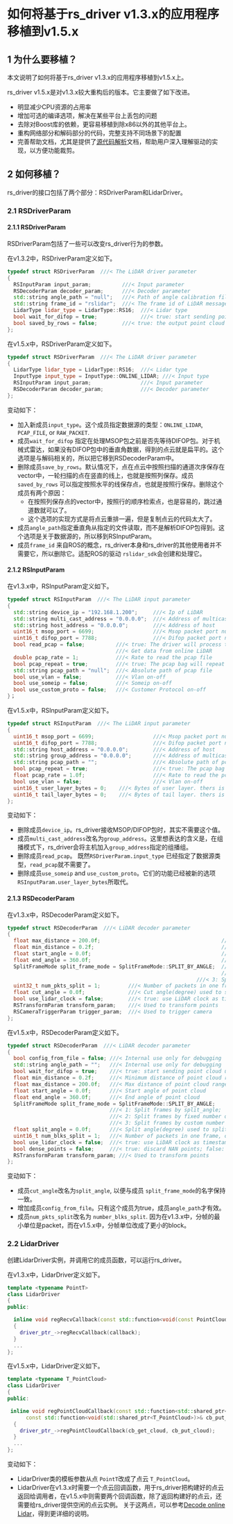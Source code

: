 # 如何将基于rs_driver v1.3.x的应用程序移植到v1.5.x

## 1 为什么要移植？

本文说明了如何将基于rs_driver v1.3.x的应用程序移植到v1.5.x上。

rs_driver v1.5.x是对v1.3.x较大重构后的版本。它主要做了如下改进。
+ 明显减少CPU资源的占用率
+ 增加可选的编译选项，解决在某些平台上丢包的问题
+ 去除对Boost库的依赖，更容易移植到除x86以外的其他平台上。
+ 重构网络部分和解码部分的代码，完整支持不同场景下的配置
+ 完善帮助文档，尤其是提供了[源代码解析](../src_intro/rs_driver_intro_CN.md)文档，帮助用户深入理解驱动的实现，以方便功能裁剪。

## 2 如何移植？

rs_driver的接口包括了两个部分：RSDriverParam和LidarDriver。

### 2.1 RSDriverParam

#### 2.1.1 RSDriverParam

RSDriverParam包括了一些可以改变rs_driver行为的参数。

在v1.3.2中，RSDriverParam定义如下。

```c++
typedef struct RSDriverParam  ///< The LiDAR driver parameter
{
  RSInputParam input_param;          ///< Input parameter
  RSDecoderParam decoder_param;      ///< Decoder parameter
  std::string angle_path = "null";   ///< Path of angle calibration files(angle.csv).Only used for internal debugging.
  std::string frame_id = "rslidar";  ///< The frame id of LiDAR message
  LidarType lidar_type = LidarType::RS16;  ///< Lidar type
  bool wait_for_difop = true;              ///< true: start sending point cloud until receive difop packet
  bool saved_by_rows = false;        ///< true: the output point cloud will be saved by rows (default is saved by columns)
};
```

在v1.5.x中，RSDriverParam定义如下。

```c++
typedef struct RSDriverParam  ///< The LiDAR driver parameter
{
  LidarType lidar_type = LidarType::RS16;  ///< Lidar type
  InputType input_type = InputType::ONLINE_LIDAR; ///< Input type
  RSInputParam input_param;                ///< Input parameter
  RSDecoderParam decoder_param;            ///< Decoder parameter
};
```

变动如下：
+ 加入新成员`input_type`。这个成员指定数据源的类型：`ONLINE_LIDAR`, `PCAP_FILE`, or `RAW_PACKET`.
+ 成员`wait_for_difop` 指定在处理MSOP包之前是否先等待DIFOP包。对于机械式雷达，如果没有DIFOP包中的垂直角数据，得到的点云就是扁平的。这个选项是与解码相关的，所以把它移到RSDecoderParam中。
+ 删除成员`save_by_rows`。默认情况下，点在点云中按照扫描的通道次序保存在vector中，一轮扫描的点在竖直的线上，也就是按照列保存。成员`saved_by_rows` 可以指定按照水平的线保存点，也就是按照行保存。删除这个成员有两个原因：
  + 在按照列保存点的vector中，按照行的顺序检索点，也是容易的，跳过通道数就可以了。
  + 这个选项的实现方式是将点云重排一遍，但是复制点云的代码太大了。
+ 成员`angle_path`指定垂直角从指定的文件读取，而不是解析DIFOP包得到。这个选项是关于数据源的，所以移到RSInputParam。
+ 成员`frame_id` 来自ROS的概念，rs_driver本身和rs_driver的其他使用者并不需要它，所以删除它。适配ROS的驱动 `rslidar_sdk`会创建和处理它。

#### 2.1.2 RSInputParam

在v1.3.x中，RSInputParam定义如下。

```c++
typedef struct RSInputParam  ///< The LiDAR input parameter
{
  std::string device_ip = "192.168.1.200";     ///< Ip of LiDAR
  std::string multi_cast_address = "0.0.0.0";  ///< Address of multicast
  std::string host_address = "0.0.0.0";        ///< Address of host
  uint16_t msop_port = 6699;                   ///< Msop packet port number
  uint16_t difop_port = 7788;                  ///< Difop packet port number
  bool read_pcap = false;          ///< true: The driver will process the pcap through pcap_path. false: The driver will
                                   ///< Get data from online LiDAR
  double pcap_rate = 1;            ///< Rate to read the pcap file
  bool pcap_repeat = true;         ///< true: The pcap bag will repeat play
  std::string pcap_path = "null";  ///< Absolute path of pcap file
  bool use_vlan = false;           ///< Vlan on-off
  bool use_someip = false;         ///< Someip on-off
  bool use_custom_proto = false;   ///< Customer Protocol on-off
}；
```

在v1.5.x中，RSInputParam定义如下。

```c++
typedef struct RSInputParam  ///< The LiDAR input parameter
{
  uint16_t msop_port = 6699;                   ///< Msop packet port number
  uint16_t difop_port = 7788;                  ///< Difop packet port number
  std::string host_address = "0.0.0.0";        ///< Address of host
  std::string group_address = "0.0.0.0";       ///< Address of multicast group
  std::string pcap_path = "";                  ///< Absolute path of pcap file
  bool pcap_repeat = true;                     ///< true: The pcap bag will repeat play
  float pcap_rate = 1.0f;                      ///< Rate to read the pcap file
  bool use_vlan = false;                       ///< Vlan on-off
  uint16_t user_layer_bytes = 0;    ///< Bytes of user layer. thers is no user layer if it is 0
  uint16_t tail_layer_bytes = 0;    ///< Bytes of tail layer. thers is no tail layer if it is 0
};
```

变动如下：
+ 删除成员`device_ip`。rs_driver接收MSOP/DIFOP包时，其实不需要这个值。
+ 成员`multi_cast_address`改名为`group_address`。这里想表达的含义是，在组播模式下，rs_driver会将主机加入`group_address`指定的组播组。
+ 删除成员`read_pcap`。 既然`RSDriverParam.input_type` 已经指定了数据源类型，`read_pcap`就不需要了。
+ 删除成员`use_someip` and `use_custom_proto`。它们的功能已经被新的选项 `RSInputParam.user_layer_bytes`所取代。

#### 2.1.3 RSDecoderParam

在v1.3.x中，RSDecoderParam定义如下。

```c++
typedef struct RSDecoderParam  ///< LiDAR decoder parameter
{
  float max_distance = 200.0f;                                       ///< Max distance of point cloud range
  float min_distance = 0.2f;                                         ///< Minimum distance of point cloud range
  float start_angle = 0.0f;                                          ///< Start angle of point cloud
  float end_angle = 360.0f;                                          ///< End angle of point cloud
  SplitFrameMode split_frame_mode = SplitFrameMode::SPLIT_BY_ANGLE;  ///< 1: Split frames by cut_angle;
                                                                     ///< 2: Split frames by fixed number of packets;
                                                             ///< 3: Split frames by custom number of packets (num_pkts_split)
  uint32_t num_pkts_split = 1;         ///< Number of packets in one frame, only be used when split_frame_mode=3
  float cut_angle = 0.0f;              ///< Cut angle(degree) used to split frame, only be used when split_frame_mode=1
  bool use_lidar_clock = false;        ///< true: use LiDAR clock as timestamp; false: use system clock as timestamp
  RSTransformParam transform_param;    ///< Used to transform points
  RSCameraTriggerParam trigger_param;  ///< Used to trigger camera
};
```

在v1.5.x中，RSDecoderParam定义如下。

```c++
typedef struct RSDecoderParam  ///< LiDAR decoder parameter
{
  bool config_from_file = false; ///< Internal use only for debugging
  std::string angle_path = "";   ///< Internal use only for debugging
  bool wait_for_difop = true;    ///< true: start sending point cloud until receive difop packet
  float min_distance = 0.2f;     ///< Minimum distance of point cloud range
  float max_distance = 200.0f;   ///< Max distance of point cloud range
  float start_angle = 0.0f;      ///< Start angle of point cloud
  float end_angle = 360.0f;      ///< End angle of point cloud
  SplitFrameMode split_frame_mode = SplitFrameMode::SPLIT_BY_ANGLE;  
                                 ///< 1: Split frames by split_angle;
                                 ///< 2: Split frames by fixed number of blocks;
                                 ///< 3: Split frames by custom number of blocks (num_blks_split)
  float split_angle = 0.0f;      ///< Split angle(degree) used to split frame, only be used when split_frame_mode=1
  uint16_t num_blks_split = 1;   ///< Number of packets in one frame, only be used when split_frame_mode=3
  bool use_lidar_clock = false;  ///< true: use LiDAR clock as timestamp; false: use system clock as timestamp
  bool dense_points = false;     ///< true: discard NAN points; false: reserve NAN points
  RSTransformParam transform_param; ///< Used to transform points
};
```

变动如下：
+ 成员`cut_angle`改名为`split_angle`, 以便与成员 `split_frame_mode`的名字保持一致。
+ 增加成员`config_from_file`。只有这个成员为true，成员`angle_path`才有效。
+ 成员`num_pkts_split`改名为 `number_blks_split`. 因为在v1.3.x中，分帧的最小单位是packet，而在v1.5.x中，分帧单位改成了更小的block。

### 2.2 LidarDriver

创建LidarDriver实例，并调用它的成员函数，可以运行rs_driver。

在v1.3.x中，LidarDriver定义如下。

```c++
template <typename PointT>
class LidarDriver
{
public:

  inline void regRecvCallback(const std::function<void(const PointCloudMsg<PointT>&)>& callback)
  {
    driver_ptr_->regRecvCallback(callback);
  }
  ...
};
```


在v1.5.x中，LidarDriver定义如下。

```c++
template <typename T_PointCloud>
class LidarDriver
{
public:

 inline void regPointCloudCallback(const std::function<std::shared_ptr<T_PointCloud>(void)>& cb_get_cloud,
      const std::function<void(std::shared_ptr<T_PointCloud>)>& cb_put_cloud)
  {
    driver_ptr_->regPointCloudCallback(cb_get_cloud, cb_put_cloud);
  }
  ...
};
```

变动如下：
+ LidarDriver类的模板参数从点 `PointT`改成了点云 `T_PointCloud`。
+ LidarDriver在v1.3.x时需要一个点云回调函数，用于rs_driver把构建好的点云返回给调用者，在v1.5.x中则需要两个回调函数，除了返回构建好的点云，还需要给rs_driver提供空闲的点云实例。
关于这两点，可以参考[Decode online Lidar](./how_to_decode_online_lidar_CN.md)，得到更详细的说明。



